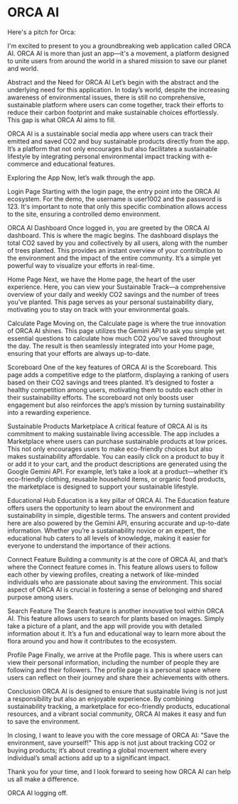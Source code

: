 # ORCA AI
Here's a pitch for Orca:

 I'm excited to present to you a groundbreaking web application called ORCA AI. ORCA AI is more than just an app—it's a movement, a platform designed to unite users from around the world in a shared mission to save our planet and world.

Abstract and the Need for ORCA AI
Let’s begin with the abstract and the underlying need for this application. In today’s world, despite the increasing awareness of environmental issues, there is still no comprehensive, sustainable platform where users can come together, track their efforts to reduce their carbon footprint and make sustainable choices effortlessly. This gap is what ORCA AI aims to fill.

ORCA AI is a sustainable social media app where users can track their emitted and saved CO2 and buy sustainable products directly from the app. It’s a platform that not only encourages but also facilitates a sustainable lifestyle by integrating personal environmental impact tracking with e-commerce and educational features.

Exploring the App
Now, let’s walk through the app.

Login Page
Starting with the login page, the entry point into the ORCA AI ecosystem. For the demo, the username is user1002 and the password is 123. It's important to note that only this specific combination allows access to the site, ensuring a controlled demo environment.

ORCA AI Dashboard
Once logged in, you are greeted by the ORCA AI dashboard. This is where the magic begins. The dashboard displays the total CO2 saved by you and collectively by all users, along with the number of trees planted. This provides an instant overview of your contribution to the environment and the impact of the entire community. It’s a simple yet powerful way to visualize your efforts in real-time.

Home Page
Next, we have the Home page, the heart of the user experience. Here, you can view your Sustainable Track—a comprehensive overview of your daily and weekly CO2 savings and the number of trees you’ve planted. This page serves as your personal sustainability diary, motivating you to stay on track with your environmental goals.

Calculate Page
Moving on, the Calculate page is where the true innovation of ORCA AI shines. This page utilizes the Gemini API to ask you simple yet essential questions to calculate how much CO2 you’ve saved throughout the day. The result is then seamlessly integrated into your Home page, ensuring that your efforts are always up-to-date.

Scoreboard
One of the key features of ORCA AI is the Scoreboard. This page adds a competitive edge to the platform, displaying a ranking of users based on their CO2 savings and trees planted. It’s designed to foster a healthy competition among users, motivating them to outdo each other in their sustainability efforts. The scoreboard not only boosts user engagement but also reinforces the app’s mission by turning sustainability into a rewarding experience.

Sustainable Products Marketplace
A critical feature of ORCA AI is its commitment to making sustainable living accessible. The app includes a Marketplace where users can purchase sustainable products at low prices. This not only encourages users to make eco-friendly choices but also makes sustainability affordable. You can easily click on a product to buy it or add it to your cart, and the product descriptions are generated using the Google Gemini API. For example, let’s take a look at a product—whether it’s eco-friendly clothing, reusable household items, or organic food products, the marketplace is designed to support your sustainable lifestyle.

Educational Hub
Education is a key pillar of ORCA AI. The Education feature offers users the opportunity to learn about the environment and sustainability in simple, digestible terms. The answers and content provided here are also powered by the Gemini API, ensuring accurate and up-to-date information. Whether you’re a sustainability novice or an expert, the educational hub caters to all levels of knowledge, making it easier for everyone to understand the importance of their actions.

Connect Feature
Building a community is at the core of ORCA AI, and that’s where the Connect feature comes in. This feature allows users to follow each other by viewing profiles, creating a network of like-minded individuals who are passionate about saving the environment. This social aspect of ORCA AI is crucial in fostering a sense of belonging and shared purpose among users.

Search Feature
The Search feature is another innovative tool within ORCA AI. This feature allows users to search for plants based on images. Simply take a picture of a plant, and the app will provide you with detailed information about it. It’s a fun and educational way to learn more about the flora around you and how it contributes to the ecosystem.

Profile Page
Finally, we arrive at the Profile page. This is where users can view their personal information, including the number of people they are following and their followers. The profile page is a personal space where users can reflect on their journey and share their achievements with others.

Conclusion
ORCA AI is designed to ensure that sustainable living is not just a responsibility but also an enjoyable experience. By combining sustainability tracking, a marketplace for eco-friendly products, educational resources, and a vibrant social community, ORCA AI makes it easy and fun to save the environment.

In closing, I want to leave you with the core message of ORCA AI: "Save the environment, save yourself!" This app is not just about tracking CO2 or buying products; it’s about creating a global movement where every individual’s small actions add up to a significant impact.

Thank you for your time, and I look forward to seeing how ORCA AI can help us all make a difference.

ORCA AI logging off.
